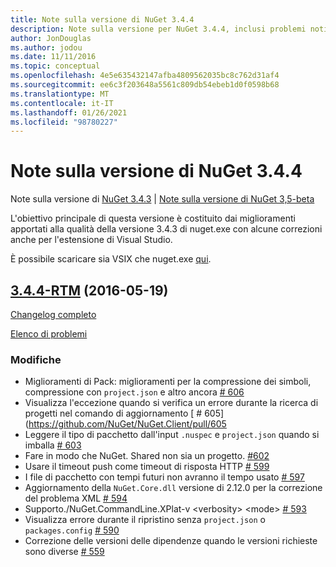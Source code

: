 ```yaml
---
title: Note sulla versione di NuGet 3.4.4
description: Note sulla versione per NuGet 3.4.4, inclusi problemi noti, correzioni di bug, funzionalità aggiunte e DCR.
author: JonDouglas
ms.author: jodou
ms.date: 11/11/2016
ms.topic: conceptual
ms.openlocfilehash: 4e5e635432147afba4809562035bc8c762d31af4
ms.sourcegitcommit: ee6c3f203648a5561c809db54ebeb1d0f0598b68
ms.translationtype: MT
ms.contentlocale: it-IT
ms.lasthandoff: 01/26/2021
ms.locfileid: "98780227"
---
```

# <a name="nuget-344-release-notes"></a>Note sulla versione di NuGet 3.4.4

Note sulla versione di [NuGet 3.4.3](../release-notes/nuget-3.4.3.md)  |  [Note sulla versione di NuGet 3,5-beta](../release-notes/nuget-3.5-Beta.md)

L'obiettivo principale di questa versione è costituito dai miglioramenti apportati alla qualità della versione 3.4.3 di nuget.exe con alcune correzioni anche per l'estensione di Visual Studio.

È possibile scaricare sia VSIX che nuget.exe [qui](https://dist.nuget.org/index.html).

## <a name="344-rtm-2016-05-19"></a>[3.4.4-RTM](https://github.com/NuGet/NuGet.Client/tree/3.4.4-rtm) (2016-05-19)

[Changelog completo](https://github.com/NuGet/NuGet.Client/compare/3.5.0-beta-final...3.4.4-rtm)

[Elenco di problemi](https://github.com/NuGet/Home/issues?q=is%3Aissue+milestone%3A3.4.4+is%3Aclosed)

### <a name="changes"></a>Modifiche

- Miglioramenti di Pack: miglioramenti per la compressione dei simboli, compressione con `project.json` e altro ancora [ \# 606](https://github.com/NuGet/NuGet.Client/pull/606)
- Visualizza l'eccezione quando si verifica un errore durante la ricerca di progetti nel comando di aggiornamento [ \# 605] (https://github.com/NuGet/NuGet.Client/pull/605
- Leggere il tipo di pacchetto dall'input `.nuspec` e `project.json` quando si imballa [ \# 603](https://github.com/NuGet/NuGet.Client/pull/603)
- Fare in modo che NuGet. Shared non sia un progetto. [\#602](https://github.com/NuGet/NuGet.Client/pull/602)
- Usare il timeout push come timeout di risposta HTTP [ \# 599](https://github.com/NuGet/NuGet.Client/pull/599)
- I file di pacchetto con tempi futuri non avranno il tempo usato [ \# 597](https://github.com/NuGet/NuGet.Client/pull/597)
- Aggiornamento della `NuGet.Core.dll` versione di 2.12.0 per la correzione del problema XML [ \# 594](https://github.com/NuGet/NuGet.Client/pull/594)
- Supporto./NuGet.CommandLine.XPlat-v \<verbosity\> \<mode\> [ \# 593](https://github.com/NuGet/NuGet.Client/pull/593)
- Visualizza errore durante il ripristino senza `project.json` o `packages.config` [ \# 590](https://github.com/NuGet/NuGet.Client/pull/590)
- Correzione delle versioni delle dipendenze quando le versioni richieste sono diverse [ \# 559](https://github.com/NuGet/NuGet.Client/pull/559)